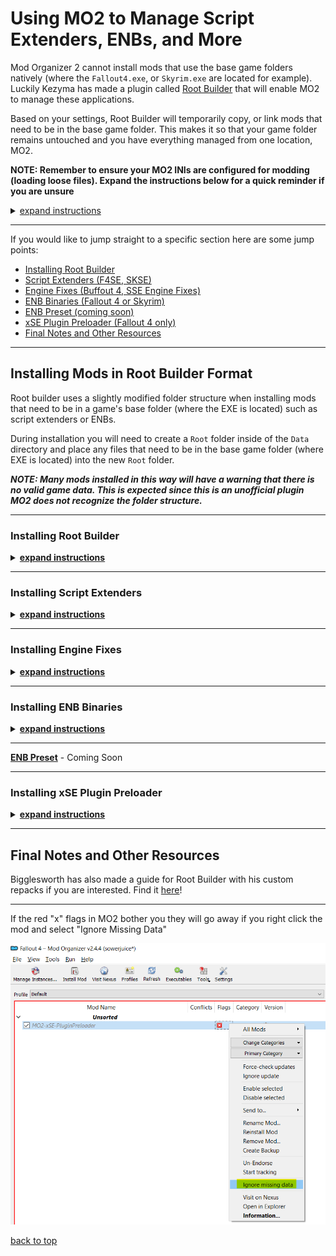 # Using MO2 to Manage Script Extenders, ENBs, and More

Mod Organizer 2 cannot install mods that use the base game folders natively (where the `Fallout4.exe`, or `Skyrim.exe` are located for example). Luckily Kezyma has made a plugin called [Root Builder](https://www.nexusmods.com/skyrimspecialedition/mods/31720) that will enable MO2 to manage these applications.

Based on your settings, Root Builder will temporarily copy, or link mods that need to be in the base game folder. This makes it so that your game folder remains untouched and you have everything managed from one location, MO2.

**NOTE: Remember to ensure your MO2 INIs are configured for modding (loading loose files). Expand the instructions below for a quick reminder if you are unsure**

<details>

  <summary><u>expand instructions</u></summary>

 #### MO2 INI Configuration Check

  - Open MO2's INI configuration tool.

    ![MO2 INI Configuration 01](./images/mo2-ini01.png)

  - Navigate to the fallout4custom.ini tab.

    ![MO2 INI Configuration 02](./images/mo2-ini02.png)

  - Ensure there is an `[Archive]` section with `bInvalidateOlderFiles=1` and `sResourceDataDirsFinal=` below it as seen in the picture above.

  **NOTE: There may be other settings in this file already. This is not a problem as long as `[Archive]` is present and `bInvalidateOlderFiles=1` and `sResourceDataDirsFinal=` are below it and not under another section header. (section headers are surrounded by square brackets)**

[back to top](#mo2-ini-configuration-check)

</details>

---

If you would like to jump straight to a specific section here are some jump points:

  - [Installing Root Builder](#installing-root-builder)
  - [Script Extenders (F4SE, SKSE)](#installing-script-extenders)
  - [Engine Fixes (Buffout 4, SSE Engine Fixes)](#installing-engine-fixes)
  - [ENB Binaries (Fallout 4 or Skyrim)](#installing-enb-binaries)
  - [ENB Preset (coming soon)](#enb-preset)
  - [xSE Plugin Preloader (Fallout 4 only)](#installing-xse-plugin-preloader)
  - [Final Notes and Other Resources](#final-notes-and-other-resources)

---

## Installing Mods in Root Builder Format

Root builder uses a slightly modified folder structure when installing mods that need to be in a game's base folder (where the EXE is located) such as script extenders or ENBs. 

During installation you will need to create a `Root` folder inside of the `Data` directory and place any files that need to be in the base game folder (where EXE is located) into the new `Root` folder.

***NOTE: Many mods installed in this way will have a warning that there is no valid game data. This is expected since this is an unofficial plugin MO2 does not recognize the folder structure.***

---

 ### Installing Root Builder 

<details>

  <summary><u><b>expand instructions</u></b></summary>

Root Builder [(download here)](https://www.nexusmods.com/skyrimspecialedition/mods/31720) needs to be installed manually. Download it to any location you like, the desktop makes it easy to find for the next steps.

1. Once downloaded, unzip the folder. You should now have a `rootbuilder` folder that contains a few files, another rootbuilder folder, and a shared folder.

1. Locate your MO2's installation folder by launching MO2 and opening the settings. Go to the Path tab and take note of the base directory. 

    ![MO2 Base DIR](./images/mo2-base-dir.png)

1. Close MO2 and navigate to that folder in your file explorer. Find the `plugins` folder.

    ![MO2 Plugins](./images/mo2-plugins.png)

1. Now put the ***entire*** `rootbuilder` folder into the `plugins` folder. 

    ![Move Rootbuilder](./images/mv-rootbuilder.png)

    If you have done this correctly, inside `*\Mod Organizer\plugins\rootbuilder\` you should find two folders, `shared` and `rootbuilder` as well as a file called `__init__.py`

1. Launch MO2 and ensure you have installed it correctly by clicking the tools icon.

    ![Rootbuilder Confirm](./images/mo2-rootbuilder-confirm.png)

[back to top](#using-mo2-to-manage-script-extenders-enbs-and-more)

</details>

---

 ### Installing Script Extenders

<details>

  <summary><u><b>expand instructions</u></b></summary>

For this example I will be installing F4SE but the process is identical for SKSE aside from different file names. I will note them where needed.

1. [Download F4SE](https://f4se.silverlock.org/) and save it to an easy to find location, the desktop works well. Drag the archive into MO2's download tab.

    ![Move F4SE](./images/mv-f4se.png)

1. Begin the installation as normal by double clicking the mod in the downloads tab. Expand the drop downs until you see the `Data` folder. Right click the `Data` folder and create a `Root` folder inside of it.

    ![F4SE01](./images/rootbuilder-f4se01.png)

1.  Now put all the files that are required to be in the Fallout 4 (or Skyrim) directory into the `Root` folder.

    ![F4SE02](./images/rootbuilder-f4se02.png)
    
1. For F4SE to function only `f4se_1_10_163.dll`, `f4se_steam_loader.dll` and `f4se_loader.exe` are required. You can uncheck everything else in the `Root` folder.

    - Note: for **Skyrim** SKSE the files you need to have checked in the `Root` folder are `skse_1_9_32.dll`, `skse_loader.exe`, and `skse_steam_loader.dll`

    ![F4SE03](./images/rootbuilder-f4se03.png)

1. Finally right click the `Data` folder and select `Set as <data> directory`. Your final folder structure should look like the picture below.

    ![F4SE03](./images/rootbuilder-f4se04.png)

1. Click "OK" and your F4SE installation is now complete! I renamed mine to `MO2-F4SE` to make it easier to find later. Don't forget to enable the mod on the left panel.

    ![F4SE03](./images/rootbuilder-f4se05.png)

1. To launch FO4 using F4SE you will need to add it as a launcher. Start by clicking the executable button near the top of MO2.

    ![MO2 Executable 01](./images/mo2-add-executable01.png) 

1. When the executable window opens click the `+` to and select `add from file...`. 

    ![MO2 Executable 02](./images/mo2-add-executable02.png) 
     
1. Navigate to the F4SE (or SKSE) mod you created earlier and select the `f4se_loader.exe`(or `skse_loader.exe`). 

    ![MO2 Executable 03](./images/mo2-add-executable03.png)

1. After you have selected your F4SE executable be sure click Apply at the bottom of the window. As you can see I gave mine a different title. This is just my preferred naming scheme, you do not need to rename it.

    ![MO2 Executable 04](./images/mo2-add-executable04.png)

1. Now you can launch F4SE from the dropdown next to the `Run` button in the top right side of MO2.

    ![MO2 Executable 05](./images/mo2-add-executable05.png)

Now F4SE is installed correctly and you can launch your game with all the extra goodies F4SE has to offer.

[back to top](#using-mo2-to-manage-script-extenders-enbs-and-more)

</details>

---

### Installing Engine Fixes

<details>

  <summary> <u><b>expand instructions</u></b></summary>

There are two major engine fix tools for Bethesda games. Buffout 4 for **Fallout 4**, and SSE Engine fixes for **Skyrim**.

Both require TBB Redistributables to function so their installation is very similar. Again I will be installing things for Fallout 4, but I will note any differences if required.

1. Begin the installation as normal by double clicking the mod in the downloads tab. Right click the `Data` folder and create a `Root` folder inside of it.

    ![Rootbuilder Buffout01](./images/mo2-rootbuilder-buffout01.png)

1. Move `tbbmalloc.dll` into the new `Root` folder.

    - Note: for **Skyrim** SSE Engine Fixes there will be three files to move into the `Root` folder: `d3dx9_42.dll`, `tbb.dll`,`tbbmalloc.dll`.

    ![Rootbuilder Buffout02](./images/mo2-rootbuilder-buffout02.png)

1. Click `OK` and and you're done! Don't worry about MO2 saying the contents aren't valid, that is expected. Press ignore on the warning that comes up.

    ![Rootbuilder Buffout03](./images/mo2-rootbuilder-buffout03.png)

1. Don't forget to enable on the left pane in MO2!

[back to top](#using-mo2-to-manage-script-extenders-enbs-and-more)

</details>

---

### Installing ENB Binaries

<details>

  <summary> <u><b>expand instructions</u></b></summary>

This is a basic install of the ENB Wrapper itself that presets on Nexus require. Once again the installation for Fallout 4 and Skyrim are nearly identical, I will note any differences.

1. [Download](http://enbdev.com/download.html) the enb for your game and save it to a temporary location. The desktop is a good location. Extract it and find the `Wrapper` folder (for **Skyrim** the folder is named `WrapperVersion`). Right click and add it to a compressed folder. You can use whatever tool you would like for this as long as you end up with a ZIP or 7z archive.

    ![ENB Wrapper01](./images/enb-wrapper01.png)

1. Drag your new archive into MO2. I have renamed my archive but you could leave it as is if you like.

    ![ENB Wrapper02](./images/enb-wrapper02.png)

1. In MO2 begin the installation as normal by double clicking the mod in the downloads tab. Right click the `Data` folder and create a `Root` folder inside of it.

    ![Rootbuilder ENB01](./images/mo2-rootbuilder-enb01.png)

1. We only need `d3d11.dll` and `d3dcompiler_46e.dll` for this install (same for Skyrim). Move them into the new `Root` folder and uncheck everything else.

    ![Rootbuilder ENB02](./images/mo2-rootbuilder-enb02.png)
    
1. Click `OK` and and you're done! Don't worry about MO2 saying the contents aren't valid, that is expected. Press ignore on the warning that comes up.

    ![Rootbuilder ENB03](./images/mo2-rootbuilder-enb03.png)

1. Don't forget to enable on the left pane in MO2!

[back to top](#using-mo2-to-manage-script-extenders-enbs-and-more)

</details>

---

<u><b>ENB Preset</u></b> - Coming Soon

---

### Installing xSE Plugin Preloader

<details>

  <summary><u><b>expand instructions</u></b></summary>
   
1. Begin the installation as normal by double clicking the mod in the downloads tab. Right click the `Data` folder and create a `Root` folder inside of it.

    ![Rootbuilder Preloader01](./images/mo2-rootbuilder-preloader01.png)
   
1. Move `lpHlpAPI.dll` and `xSE PluginPreloader.xml` into the new `Root` folder

    ![Rootbuilder Preloader02](./images/mo2-rootbuilder-preloader02.png)

1. Click `OK` and and you're done! Don't worry about MO2 saying the contents aren't valid, that is expected. Press ignore on the warning that comes up.
   
    ![Rootbuilder Preloader03](./images/mo2-rootbuilder-preloader03.png)

1. Don't forget to enable on the left pane in MO2!

[back to top](#using-mo2-to-manage-script-extenders-enbs-and-more)

</details>

---

## Final Notes and Other Resources

Bigglesworth has also made a guide for Root Builder with his custom repacks if you are interested. Find it [here](https://docs.google.com/document/d/1G_atn4azIh0JPrvBVAV6PhJ5kkrVnaktbBi_PJRpzV4/edit?usp=sharing)!

---

If the red "x" flags in MO2 bother you they will go away if you right click the mod and select "Ignore Missing Data"

![MO2 Flags](./images/mo2-missing-data.png)

[back to top](#using-mo2-to-manage-script-extenders-enbs-and-more)